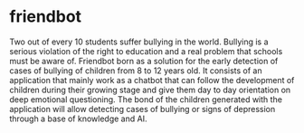 # friendbot
Two out of every 10 students suffer bullying in the world. Bullying is a serious violation of the right to education and a real problem that schools must be aware of. Friendbot born as a solution for the early detection of cases of bullying of children from 8 to 12 years old. It consists of an application that mainly work as a chatbot that can follow the development of children during their growing stage and give them day to day orientation on deep emotional questioning. The bond of the children generated with the application will allow detecting cases of bullying or signs of depression through a base of knowledge and AI.
